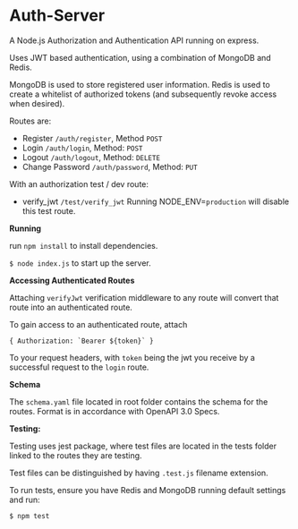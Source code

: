 # Auth-Server

A Node.js Authorization and Authentication API running on express.

Uses JWT based authentication, using a combination of MongoDB and Redis.

MongoDB is used to store registered user information.
Redis is used to create a whitelist of authorized tokens (and subsequently revoke access when desired).

Routes are:

- Register `/auth/register`, Method `POST`
- Login `/auth/login`, Method: `POST`
- Logout `/auth/logout`, Method: `DELETE`
- Change Password `/auth/password`, Method: `PUT`

With an authorization test / dev route:

- verify_jwt `/test/verify_jwt`
  Running NODE_ENV=`production` will disable this test route.

**Running**

run `npm install` to install dependencies.

`$ node index.js` to start up the server.

**Accessing Authenticated Routes**

Attaching `verifyJwt` verification middleware to any route will convert that route into an authenticated route.

To gain access to an authenticated route, attach

```
{ Authorization: `Bearer ${token}` }
```

To your request headers, with `token` being the jwt you receive by a successful request to the `login` route.

**Schema**

The `schema.yaml` file located in root folder contains the schema for the routes. Format is in accordance with OpenAPI 3.0 Specs.

**Testing:**

Testing uses jest package, where test files are located in the tests folder linked to the routes they are testing.

Test files can be distinguished by having `.test.js` filename extension.

To run tests, ensure you have Redis and MongoDB running default settings and run:

`$ npm test`

